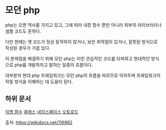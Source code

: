 # 모던 php

php는 오랜 역사를 가지고 있고, 그에 따라 내장 함수 뿐만 아니라 외부의 라이브러리나 샘플 코드도 흔하다. 

다만 현재는 옛 코드가 정상 동작하지 않거나, 보안 취약점이 있거나, 잘못된 방식으로 작성된 경우가 가끔 있다.

이 문제점을 해결하기 위해 모던 php는 이런 관습적인 코드를 타파하고 현대적인 방식으로 php를 개발하자고 말하는 일종의 흐름이다.

대부분의 현대 php 프레임워크는 모던 php의 흐름을 따르므로 익혀두며 프레임워크의 작동 방식을 이해하는 데 도움이 된다.


## 하위 문서

[익명 함수](concept/anonymous_function.md)
[클래스](concept/class.md)
[네임스페이스](concept/namespace.md)
[오토로드](concept/autoload.md)


출처: https://wikidocs.net/116962
